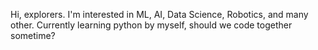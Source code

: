 <!---
- 👋 Hi, I’m @mrfixes (known as alfi on campus)
- 👀 I’m interested in ML, AI, Data Science, Robotics
- 🌱 I’m currently learning python
- 💞️ I’m looking to collaborate on ...
- 📫 How to reach me ...
--->

Hi, explorers.
I'm interested in ML, AI, Data Science, Robotics, and many other. Currently learning python by myself, should we code together sometime?

<!---
<p align="left">
<a href="https://github.com/gilangadhan">
  <img height="180em" src="https://github-readme-stats-eight-theta.vercel.app/api?username=gilangadhan&show_icons=true&theme=algolia&include_all_commits=true&count_private=true"/>
  <img height="180em" src="https://github-readme-stats-eight-theta.vercel.app/api/top-langs/?username=gilangadhan&layout=compact&langs_count=8&theme=algolia"/>
</a>
</p>
--->
<!---
mrfixes/mrfixes is a ✨ special ✨ repository because its `README.md` (this file) appears on your GitHub profile.
You can click the Preview link to take a look at your changes.
--->

